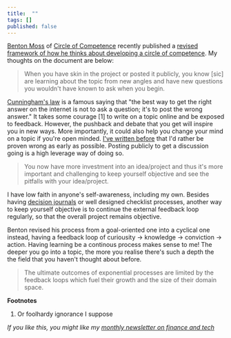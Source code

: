 ```yaml
---
title:  ""  
tags: []
published: false
---
```


[Benton Moss](https://twitter.com/benton_moss "Benton") of [Circle of Competence](https://www.circleofcompetence.co/ "circle") recently published a [revised framework of how he thinks about developing a circle of competence](https://drive.google.com/file/d/1qRS-XC4OgZzEsMdkRvZKs1GUZzPaK-49/view "updated"). My thoughts on the document are below:

> When you have skin in the project or posted it publicly, you know \[sic\] are learning about the topic from new angles and have new questions you wouldn't have known to ask when you begin.

[Cunningham's law](https://meta.wikimedia.org/wiki/Cunningham%27s_Law "cunningham") is a famous saying that "the best way to get the right answer on the internet is not to ask a question; it's to post the wrong answer." It takes some courage \[1\] to write on a topic online and be exposed to feedback. However, the pushback and debate that you get will inspire you in new ways. More importantly, it could also help you change your mind on a topic if you're open minded. [I've written before](https://www.leonlinsx.com/about-me/ "about") that I'd rather be proven wrong as early as possible. Posting publicly to get a discussion going is a high leverage way of doing so. 

> You now have more investment into an idea/project and thus it's more important and challenging to keep yourself objective and see the pitfalls with your idea/project.

I have low faith in anyone's self-awareness, including my own. Besides having [decision journals](https://fs.blog/2014/02/decision-journal/ "decision") or well designed checklist processes, another way to keep yourself objective is to continue the external feedback loop regularly, so that the overall project remains objective.

Benton revised his process from a goal-oriented one into a cyclical one instead, having a feedback loop of curiousity -\> knowledge -\> conviction -\> action. Having learning be a continous process makes sense to me! The deeper you go into a topic, the more you realise there's such a depth the the field that you haven't thought about before. 

> The ultimate outcomes of exponential processes are limited by the feedback loops
which fuel their growth and the size of their domain space.

**Footnotes**
1. Or foolhardy ignorance I suppose

*If you like this, you might like my [monthly newsletter on finance and tech](https://avoidboringpeople.substack.com/ "ABP")*

